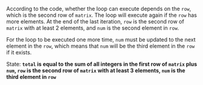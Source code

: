 According to the code, whether the loop can execute depends on the `row`, which is the second row of `matrix`. The loop will execute again if the `row` has more elements. At the end of the last iteration, `row` is the second row of `matrix` with at least 2 elements, and `num` is the second element in `row`. 

For the loop to be executed one more time, `num` must be updated to the next element in the `row`, which means that `num` will be the third element in the `row` if it exists.

State: **`total` is equal to the sum of all integers in the first row of `matrix` plus `num`, `row` is the second row of `matrix` with at least 3 elements, `num` is the third element in `row`**